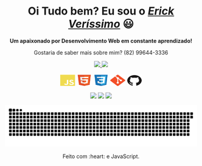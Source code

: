 <div>
  <h1 align="center">Oi Tudo bem? Eu sou o <a href="https://www.linkedin.com/in/erick-verissim0/"><i>Erick Veríssimo</i></a> 😃️</h1>
  <p align="center"> <b> Um apaixonado por Desenvolvimento Web em constante aprendizado! </b>
  <p align="center">Gostaria de saber mais sobre mim? (82) 99644-3336 </h2>
</div>

<div align="center">
  <a href="https://github.com/erick-verissim0">
    <img height="150em" src="https://github-readme-stats.vercel.app/api?username=Erick-Verissim0&count_private=true&include_all_commits=true&show_icons=true&theme=nightowl&hide_border=false&show_owner=true"/>
    <img height="150em" src="https://github-readme-stats.vercel.app/api/top-langs/?username=duribeiro&theme=nightowl&hide_border=false&&layout=compact"/>
  </a>
</div>

<div align="center" valign="top"><br>
  <img align="center" alt="Js" height="30" width="40" src="https://raw.githubusercontent.com/devicons/devicon/master/icons/javascript/javascript-plain.svg">
   <!--
      Typescript
         <img align="center" alt="Js" height="30" width="40" src="https://raw.githubusercontent.com/devicons/devicon/master/icons/typescript/typescript-                         plain.svg">
   -->
  <img align="center" alt="HTML" height="30" width="40" src="https://raw.githubusercontent.com/devicons/devicon/master/icons/html5/html5-original.svg">
  <img align="center" alt="CSS" height="30" width="40" src="https://raw.githubusercontent.com/devicons/devicon/master/icons/css3/css3-original.svg">
  <img align="center" alt="git" height="30" width="40" src="https://raw.githubusercontent.com/devicons/devicon/master/icons/git/git-original.svg">
  <img align="center" alt="github" height="30" width="40" src="https://raw.githubusercontent.com/devicons/devicon/master/icons/github/github-original.svg">
</div><br>

<div align="center">
  <a href="https://www.instagram.com/erick_verissim0/" target="_blank"><img src="https://img.shields.io/badge/-Instagram-%23E4405F?style=for-the-badge&logo=instagram&logoColor=white" target="_blank"></a>
  <a href="https://www.linkedin.com/in/erick-verissim0/" target="_blank"><img src="https://img.shields.io/badge/-LinkedIn-%230077B5?style=for-the-badge&logo=linkedin&logoColor=white" target="_blank"></a> 
  <a href="mailto:erickverissimo.dev@gmail.com"><img src="https://img.shields.io/badge/-Gmail-%23333?style=for-the-badge&logo=gmail&logoColor=white" target="_blank"></a>
</div>

<div align="center">
  
  ![Snake animation](https://github.com/erick-verissim0/erick-verissim0/blob/output/github-contribution-grid-snake.svg)
  
</div>

<div align="center">
  <p>Feito com :heart: e JavaScript.</p>
   
<!---
Erick-Verissim0/Erick-Verissim0 is a ✨ special ✨ repository because its `README.md` (this file) appears on your GitHub profile.
You can click the Preview link to take a look at your changes.
--->
